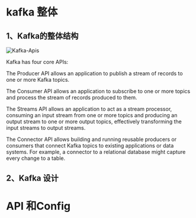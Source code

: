 # kafka 整体
## 1、Kafka的整体结构
![Kafka-Apis](http://kafka.apache.org/22/images/kafka-apis.png)

Kafka has four core APIs:

The Producer API allows an application to publish a stream of records to one or more Kafka topics.

The Consumer API allows an application to subscribe to one or more topics and process the stream of records produced to them.

The Streams API allows an application to act as a stream processor, consuming an input stream from one or more topics and producing an output stream to one or more output topics, effectively transforming the input streams to output streams.

The Connector API allows building and running reusable producers or consumers that connect Kafka topics to existing applications or data systems. For example, a connector to a relational database might capture every change to a table.

## 2、Kafka 设计

# API 和Config
